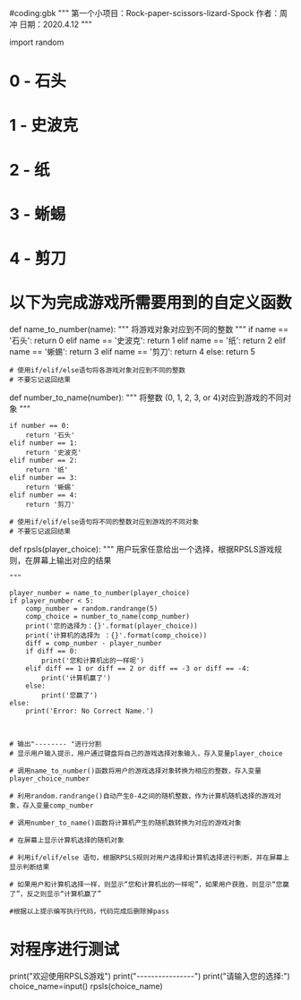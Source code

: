 #coding:gbk
"""
第一个小项目：Rock-paper-scissors-lizard-Spock
作者：周冲
日期：2020.4.12
"""

import random



# 0 - 石头
# 1 - 史波克
# 2 - 纸
# 3 - 蜥蜴
# 4 - 剪刀

# 以下为完成游戏所需要用到的自定义函数

def name_to_number(name):
    """
    将游戏对象对应到不同的整数
    """
    if name == '石头':
        return 0
    elif name == '史波克':
        return 1
    elif name == '纸':
        return 2
    elif name == '蜥蜴':
        return 3
    elif name == '剪刀':
        return 4
    else:
        return 5

    # 使用if/elif/else语句将各游戏对象对应到不同的整数
    # 不要忘记返回结果


def number_to_name(number):
    """
    将整数 (0, 1, 2, 3, or 4)对应到游戏的不同对象
    """

    if number == 0:
        return '石头'
    elif number == 1:
        return '史波克'
    elif number == 2:
        return '纸'
    elif number == 3:
        return '蜥蜴'
    elif number == 4:
        return '剪刀'

    # 使用if/elif/else语句将不同的整数对应到游戏的不同对象
    # 不要忘记返回结果
    

def rpsls(player_choice):
    """
    用户玩家任意给出一个选择，根据RPSLS游戏规则，在屏幕上输出对应的结果

    """

    player_number = name_to_number(player_choice)
    if player_number < 5:   
        comp_number = random.randrange(5)
        comp_choice = number_to_name(comp_number)
        print('您的选择为：{}'.format(player_choice))
        print('计算机的选择为 ：{}'.format(comp_choice))
        diff = comp_number - player_number
        if diff == 0:
            print('您和计算机出的一样呢')
        elif diff == 1 or diff == 2 or diff == -3 or diff == -4:
            print('计算机赢了')
        else:
            print('您赢了')
    else:
        print('Error: No Correct Name.')
        


    # 输出"-------- "进行分割
    # 显示用户输入提示，用户通过键盘将自己的游戏选择对象输入，存入变量player_choice

    # 调用name_to_number()函数将用户的游戏选择对象转换为相应的整数，存入变量player_choice_number

    # 利用random.randrange()自动产生0-4之间的随机整数，作为计算机随机选择的游戏对象，存入变量comp_number

    # 调用number_to_name()函数将计算机产生的随机数转换为对应的游戏对象

    # 在屏幕上显示计算机选择的随机对象

    # 利用if/elif/else 语句，根据RPSLS规则对用户选择和计算机选择进行判断，并在屏幕上显示判断结果

    # 如果用户和计算机选择一样，则显示“您和计算机出的一样呢”，如果用户获胜，则显示“您赢了”，反之则显示“计算机赢了”

    #根据以上提示编写执行代码，代码完成后删除掉pass


# 对程序进行测试
print("欢迎使用RPSLS游戏")
print("----------------")
print("请输入您的选择:")
choice_name=input()
rpsls(choice_name)
